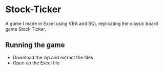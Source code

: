 # Stock-Ticker
A game I made in Excel using VBA and SQL replicating the classic board game Stock Ticker.

## Running the game
* Download the zip and extract the files 
* Open up the Excel file 

